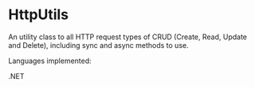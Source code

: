 # HttpUtils
An utility class to all HTTP request types of CRUD (Create, Read, Update and Delete), including sync and async methods to use.

Languages implemented:

.NET
